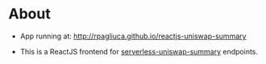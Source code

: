# About

* App running at: http://rpagliuca.github.io/reactjs-uniswap-summary

* This is a ReactJS frontend for [serverless-uniswap-summary](https://github.com/rpagliuca/serverless-uniswap-summary) endpoints.
